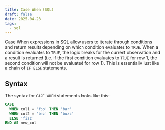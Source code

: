 ```yaml
---
title: Case When (SQL)
draft: false
date: 2025-04-23
tags:
  - sql
---
```

 Case When expressions in SQL allow users to iterate through conditions and return results depending on which condition evaluates to `TRUE`. When a condition evaluates to `TRUE`, the logic breaks for the current observation and a result is returned (i.e. if the first condition evaluates to `TRUE` for row 1, the second condition will not be evaluated for row 1). This is essentially just like a chain of `IF ELSE` statements.
## Syntax

The syntax for `CASE WHEN` statements looks like this:

```sql
CASE
  WHEN col1 = 'foo' THEN 'bar'
  WHEN col2 = 'baz' THEN 'buzz'
  ELSE 'fizz'
END AS new_col 
```

